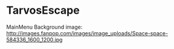 TarvosEscape
============

MainMenu Background image: http://images.fanpop.com/images/image_uploads/Space-space-584336_1600_1200.jpg
